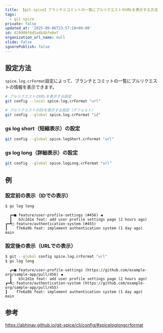 ```yaml
---
title: 【git-spice】ブランチとコミットの一覧にプルリクエストのURLを表示する方法
tags:
  - git-spice
private: false
updated_at: '2025-09-06T23:57:18+09:00'
id: 628000f6d5a4b4bfe0ef
organization_url_name: null
slide: false
ignorePublish: false
---
```

## 設定方法

`spice.log.crFormat`設定によって、ブランチとコミットの一覧にプルリクエストの情報を表示できます。

```bash
# プルリクエストのURLを表示する設定
git config --local spice.log.crFormat "url"

# プルリクエストのIDを表示する設定（デフォルト）
git config --global spice.log.crFormat "id"
```

### gs log short（短縮表示）の設定

```bash
git config --global spice.logShort.crFormat "url"
```

### gs log long（詳細表示）の設定

```bash
git config --global spice.logLong.crFormat "url"
```

## 例

### 設定前の表示（IDでの表示）

```bash
$ gs log long
```

```
  ┏━■ feature/user-profile-settings (#456) ◀
  ┃   b3c2d1e feat: add user profile settings page (2 hours ago)
┏━┻□ feature/authentication-system (#455)
┃    f7e6a9b feat: implement authentication system (1 day ago)
main
```

### 設定後の表示（URLでの表示）

```bash
$ git --global config spice.log.crFormat "url"
$ gs log long
```

```
  ┏━■ feature/user-profile-settings (https://github.com/example-org/sample-app/pull/456) ◀
  ┃   b3c2d1e feat: add user profile settings page (2 hours ago)
┏━┻□ feature/authentication-system (https://github.com/example-org/sample-app/pull/455)
┃    f7e6a9b feat: implement authentication system (1 day ago)
main
```

## 参考

https://abhinav.github.io/git-spice/cli/config/#spiceloglongcrformat
